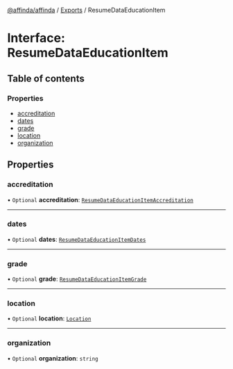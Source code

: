 [@affinda/affinda](../README.md) / [Exports](../modules.md) / ResumeDataEducationItem

# Interface: ResumeDataEducationItem

## Table of contents

### Properties

- [accreditation](ResumeDataEducationItem.md#accreditation)
- [dates](ResumeDataEducationItem.md#dates)
- [grade](ResumeDataEducationItem.md#grade)
- [location](ResumeDataEducationItem.md#location)
- [organization](ResumeDataEducationItem.md#organization)

## Properties

### accreditation

• `Optional` **accreditation**: [`ResumeDataEducationItemAccreditation`](ResumeDataEducationItemAccreditation.md)

___

### dates

• `Optional` **dates**: [`ResumeDataEducationItemDates`](ResumeDataEducationItemDates.md)

___

### grade

• `Optional` **grade**: [`ResumeDataEducationItemGrade`](ResumeDataEducationItemGrade.md)

___

### location

• `Optional` **location**: [`Location`](Location.md)

___

### organization

• `Optional` **organization**: `string`
